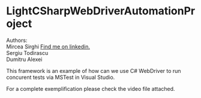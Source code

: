 LightCSharpWebDriverAutomationProject
=====================================

Authors:<br> 
Mircea Sirghi <a href="http://www.linkedin.com/pub/mircea-sirghi/32/6b5/700">Find me on linkedin.</a><br>
Sergiu Todirascu<br>
Dumitru Alexei<br>

This framework is an example of how can we use C# WebDriver to run concurent tests via MSTest in Visual Studio.

For a complete exemplification please check the video file attached.
